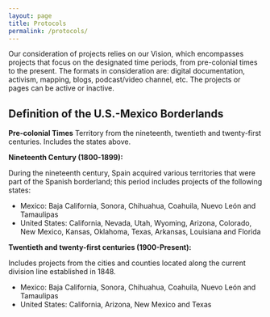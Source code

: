 ```yaml
---
layout: page
title: Protocols
permalink: /protocols/
---
```


Our consideration of projects relies on our Vision, which encompasses projects that focus on the designated time periods, from pre-colonial times to the present. The formats in consideration are: digital documentation, activism, mapping, blogs, podcast/video channel, etc. The projects or pages can be active or inactive.

## Definition of the U.S.-Mexico Borderlands

**Pre-colonial Times**
Territory from the nineteenth, twentieth and twenty-first centuries. Includes the states above.

**Nineteenth Century (1800-1899):**

During the nineteenth century, Spain acquired various territories that were part of the Spanish borderland; this period includes projects of the following states:

- Mexico: Baja California, Sonora, Chihuahua, Coahuila, Nuevo León and Tamaulipas
- United States: California, Nevada, Utah, Wyoming, Arizona, Colorado, New Mexico, Kansas, Oklahoma, Texas, Arkansas, Louisiana and Florida


**Twentieth and twenty-first centuries (1900-Present):**

Includes projects from the cities and counties located along the current division line established in 1848.

- Mexico: Baja California, Sonora, Chihuahua, Coahuila, Nuevo León and Tamaulipas
- United States: California, Arizona, New Mexico and Texas
